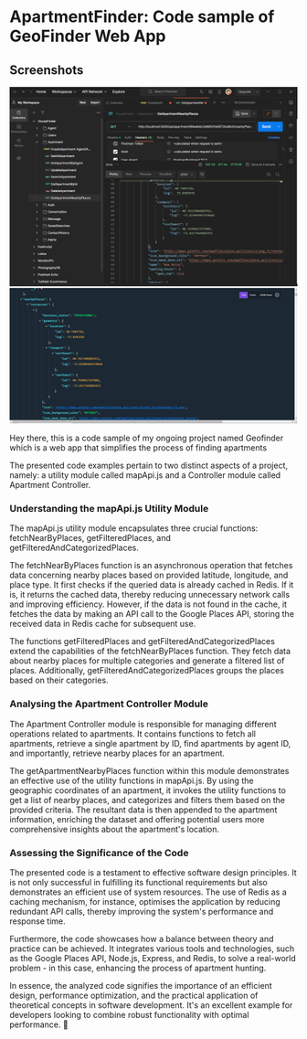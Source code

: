 # ApartmentFinder: Code sample of GeoFinder Web App 
## Screenshots
![screenshot1](./assets/Capture.PNG)  ![screenshot2](./assets/Capture2.PNG) 

Hey there, this is a code sample of my ongoing project named Geofinder which is a web app that simplifies the process of finding apartments

 The presented code examples pertain to two distinct aspects of a project, namely: a utility module called mapApi.js and a Controller module called Apartment Controller.

### Understanding the mapApi.js Utility Module

The mapApi.js utility module encapsulates three crucial functions: fetchNearByPlaces, getFilteredPlaces, and getFilteredAndCategorizedPlaces.

The fetchNearByPlaces function is an asynchronous operation that fetches data concerning nearby places based on provided latitude, longitude, and place type. It first checks if the queried data is already cached in Redis. If it is, it returns the cached data, thereby reducing unnecessary network calls and improving efficiency. However, if the data is not found in the cache, it fetches the data by making an API call to the Google Places API, storing the received data in Redis cache for subsequent use.

The functions getFilteredPlaces and getFilteredAndCategorizedPlaces extend the capabilities of the fetchNearByPlaces function. They fetch data about nearby places for multiple categories and generate a filtered list of places. Additionally, getFilteredAndCategorizedPlaces groups the places based on their categories.

### Analysing the Apartment Controller Module

The Apartment Controller module is responsible for managing different operations related to apartments. It contains functions to fetch all apartments, retrieve a single apartment by ID, find apartments by agent ID, and importantly, retrieve nearby places for an apartment.

The getApartmentNearbyPlaces function within this module demonstrates an effective use of the utility functions in mapApi.js. By using the geographic coordinates of an apartment, it invokes the utility functions to get a list of nearby places, and categorizes and filters them based on the provided criteria. The resultant data is then appended to the apartment information, enriching the dataset and offering potential users more comprehensive insights about the apartment's location.

### Assessing the Significance of the Code

The presented code is a testament to effective software design principles. It is not only successful in fulfilling its functional requirements but also demonstrates an efficient use of system resources. The use of Redis as a caching mechanism, for instance, optimises the application by reducing redundant API calls, thereby improving the system's performance and response time.

Furthermore, the code showcases how a balance between theory and practice can be achieved. It integrates various tools and technologies, such as the Google Places API, Node.js, Express, and Redis, to solve a real-world problem - in this case, enhancing the process of apartment hunting.

In essence, the analyzed code signifies the importance of an efficient design, performance optimization, and the practical application of theoretical concepts in software development. It's an excellent example for developers looking to combine robust functionality with optimal performance. 🎉
